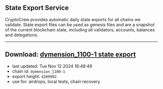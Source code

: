 ## State Export Service
CryptoCrew provides automatic daily state exports for all chains we validate. State export files can be used as genesis files and are a snapshot of the current blockchain state, including all validators, accounts, balances and delegations.

---
**Download: [dymension_1100-1 state export](https://dl-eu2.ccvalidators.com/SERVICE/dymension/dymension_1100-1_export_4289992.json)**
---

- last updated: Tue Nov 12 2024 16:49:49
- chain id: `dymension_1100-1`
- export height: `4289992`
- use for: airdrops, local tests, chain recovery
